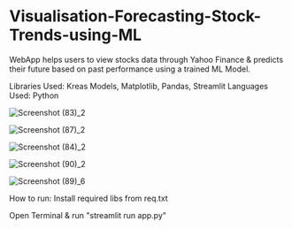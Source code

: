# Visualisation-Forecasting-Stock-Trends-using-ML

WebApp helps users to view stocks data through Yahoo Finance & predicts their future based on past performance using a trained ML Model.

Libraries Used: Kreas Models, Matplotlib, Pandas, Streamlit 
Languages Used: Python

![Screenshot (83)_2](https://user-images.githubusercontent.com/70444793/175289885-74235e29-a8cb-4787-8156-307421b84ef6.png)


![Screenshot (87)_2](https://user-images.githubusercontent.com/70444793/175289916-670b5e23-a365-4cb3-8af6-418b489081b1.png)

![Screenshot (84)_2](https://user-images.githubusercontent.com/70444793/175289943-23a622a0-05af-4932-b1ac-d87c5ca417a4.png)

![Screenshot (90)_2](https://user-images.githubusercontent.com/70444793/175289976-c4a6cb98-2d00-4f6e-a829-0a28799e31ab.png)

![Screenshot (89)_6](https://user-images.githubusercontent.com/70444793/175289960-379b37ae-ffc1-40f6-94c1-82460d47197b.png)



How to run:
Install required libs from req.txt

Open Terminal  & run "streamlit run app.py"
